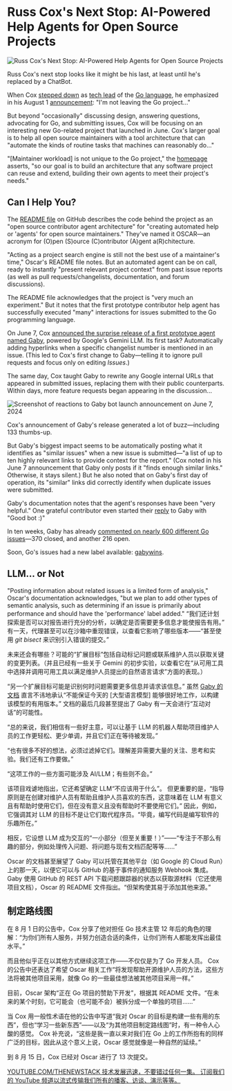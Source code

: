 # Russ Cox's Next Stop: AI-Powered Help Agents for Open Source Projects

![Russ Cox's Next Stop: AI-Powered Help Agents for Open Source Projects](https://cdn.thenewstack.io/media/2024/09/8ffa6c69-github-profile-for-go-tech-lead-russ-cox-and-for-the-gaby-help-bot-he-created-1024x638.jpg)

Russ Cox's next stop looks like it might be his last, at least until he's replaced by a ChatBot.

When Cox [stepped down](https://thenewstack.io/russ-cox-steps-down-as-tech-lead-of-go-programming-language/) as [tech lead](https://thenewstack.io/what-made-golang-so-popular-the-languages-creators-look-back/) of the [Go language](https://thenewstack.io/how-golang-evolves-without-breaking-programs/), he emphasized in his August 1 [announcement](https://groups.google.com/g/golang-dev/c/0OqBkS2RzWw): "I'm not leaving the Go project..."

But beyond "occasionally" discussing design, answering questions, advocating for Go, and submitting issues, Cox will be focusing on an interesting new Go-related project that launched in June. Cox's larger goal is to help all open source maintainers with a tool architecture that can "automate the kinds of routine tasks that machines can reasonably do..."

"[Maintainer workload] is not unique to the Go project," the [homepage](https://pkg.go.dev/golang.org/x/oscar/internal/gaby) asserts, "so our goal is to build an architecture that any software project can reuse and extend, building their own agents to meet their project's needs."

## Can I Help You?

The [README file](https://github.com/golang/oscar/blob/master/README.md) on GitHub describes the code behind the project as an "open source contributor agent architecture" for "creating automated help or 'agents' for open source maintainers." They've named it OSCAR—an acronym for (O)pen (S)ource (C)ontributor (A)gent a(R)chitecture.

"Acting as a project search engine is still not the best use of a maintainer's time," Oscar's README file notes. But an automated agent can be on call, ready to instantly "present relevant project context" from past issue reports (as well as pull requests/changelists, documentation, and forum discussions).

The README file acknowledges that the project is "very much an experiment." But it notes that the first prototype contributor help agent has successfully executed "many" interactions for issues submitted to the Go programming language.

On June 7, Cox [announced the surprise release of a first prototype agent named Gaby](https://github.com/golang/go/discussions/67901#discussion-6793082), powered by Google's Gemini LLM. Its first task? Automatically adding hyperlinks when a specific changelist number is mentioned in an issue. (This led to Cox's first change to Gaby—telling it to ignore pull requests and focus only on editing *Issues*.)

The same day, Cox taught Gaby to rewrite any Google internal URLs that appeared in submitted issues, replacing them with their public counterparts. Within days, more feature requests began appearing in the discussion...

![Screenshot of reactions to Gaby bot launch announcement on June 7, 2024](https://cdn.thenewstack.io/media/2024/08/31a9193b-screenshot-of-reactions-to-gaby-bot-launch-announcement-on-june-7-2024.png)

Cox's announcement of Gaby's release generated a lot of buzz—including 133 thumbs-up.

But Gaby's biggest impact seems to be automatically posting what it identifies as "similar issues" when a new issue is submitted—"a list of up to ten highly relevant links to provide context for the report." (Cox noted in his June 7 announcement that Gaby only posts if it "finds enough similar links." Otherwise, it stays silent.) But he also noted that on Gaby's first day of operation, its "similar" links did correctly identify when duplicate issues were submitted.

Gaby's documentation notes that the agent's responses have been "very helpful." One grateful contributor even started their [reply](https://github.com/golang/go/issues/68196#issuecomment-2191837536) to Gaby with "Good bot :)"

In ten weeks, Gaby has already [commented on nearly 600 different Go issues](https://github.com/golang/go/issues?page=9&q=is%3Aissue+is%3Aopen+commenter%3Agabyhelp)—370 closed, and another 216 open.

Soon, Go's issues had a new label available: [gabywins](https://github.com/golang/go/issues?q=label%3Agabywins+is%3Aclosed).

## LLM... or Not

"Posting information about related issues is a limited form of analysis," Oscar's documentation acknowledges, "but we plan to add other types of semantic analysis, such as determining if an issue is primarily about performance and should have the 'performance' label added."
“我们还计划探索是否可以对报告进行充分的分析，以确定是否需要更多信息才能使报告有用。” 有一天，代理甚至可以在沙箱中重现错误，以查看它影响了哪些版本——“甚至使用 *git bisect* 来识别引入错误的提交。”

未来还会有哪些？可能的“扩展目标”包括自动标记问题或联系维护人员以获取关键的变更列表。（并且已经有一些关于 Gemini 的初步实验，以查看它在“从可用工具中选择并调用可用工具以满足维护人员提出的自然语言请求”方面的表现。）

“另一个扩展目标可能是识别何时问题需要更多信息并请求该信息。” 虽然 [Gaby 的文档](https://pkg.go.dev/rsc.io/gaby) 直言不讳地承认“不能保证今天的 [大型语言模型] 能够很好地工作，以构建该模型的有用版本。” 文档的最后几段甚至提出了 Gaby 有一天会进行“互动对话”的可能性。

“总的来说，我们相信有一些好主意，可以让基于 LLM 的机器人帮助项目维护人员的工作更轻松、更少单调，并且它们正在等待被发现。”

“也有很多不好的想法，必须过滤掉它们。理解差异需要大量的关注、思考和实验。我们还有工作要做。”

“这项工作的一些方面可能涉及 AI/LLM；有些则不会。”

该项目戏谑地指出，它还希望确定 LLM“不应该用于什么”。 但更重要的是，“指导原则是在创建对维护人员有帮助且维护人员喜欢的东西，这意味着在 LLM 有意义且有帮助时使用它们，但在没有意义且没有帮助时不要使用它们。” 因此，例如，它强调其对 LLM 的目标不是让它们取代程序员。“毕竟，编写代码是编写软件的乐趣所在。”

相反，它设想 LLM 成为交互的“一小部分（但至关重要！）”——“专注于不那么有趣的部分，例如处理传入问题、将问题与现有文档匹配等等……”

Oscar 的文档甚至展望了 Gaby 可以托管在其他平台（如 Google 的 Cloud Run）上的那一天，以便它可以与 GitHub 的基于事件的通知服务 Webhook 集成。 Gaby 使用 GitHub 的 REST API 下载问题跟踪器的状态以获取源材料（它还使用项目文档），Oscar 的 README 文件指出。“但架构使其易于添加其他来源。”

## 制定路线图
在 8 月 1 日的公告中，Cox 分享了他对担任 Go 技术主管 12 年后的角色的理解：“为你们所有人服务，并努力创造合适的条件，让你们所有人都能发挥出最佳水平。”

而且他似乎正在以其他方式继续这项工作——不仅仅是为了 Go 开发人员。 Cox 的公告中还表达了希望 Oscar 相关工作“将发现帮助开源维护人员的方法，这些方法将被其他项目采用，就像 Go 的一些最佳想法被其他项目采用一样。”

目前，Oscar 架构“正在 Go 项目的赞助下开发”，根据其 README 文件。“在未来的某个时刻，它可能会（也可能不会）被拆分成一个单独的项目……”

当 Cox 用一般性术语在他的公告中写道“我对 Oscar 的目标是构建一些有用的东西”，但也“学习一些新东西”——以及“为其他项目制定路线图”时，有一种令人心酸的感觉。 Cox 补充说，“这些是我一直以来对我们在 Go 上的工作所抱有的同样广泛的目标，因此从这个意义上说，Oscar 感觉就像是一种自然的延续。”

到 8 月 15 日，Cox 已经对 Oscar 进行了 13 次提交。

[
YOUTUBE.COM/THENEWSTACK
技术发展迅速，不要错过任何一集。 订阅我们的 YouTube
频道以流式传输我们所有的播客、访谈、演示等等。
](https://youtube.com/thenewstack?sub_confirmation=1)